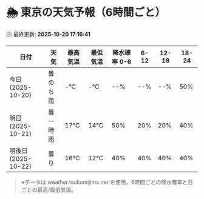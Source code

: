 # 🌦️ 東京の天気予報（6時間ごと）

🕒 最終更新: **2025-10-20 17:16:41**

| 日付 | 天気 | 最高気温 | 最低気温 | 降水確率 0-6 | 6-12 | 12-18 | 18-24 |
|------|------|----------|----------|------------|------|------|------|
| 今日 (2025-10-20) | 曇のち雨 | -℃ | -℃ | --% | --% | --% | 50% |
| 明日 (2025-10-21) | 曇一時雨 | 17℃ | 14℃ | 50% | 20% | 20% | 40% |
| 明後日 (2025-10-22) | 曇り | 16℃ | 12℃ | 40% | 40% | 40% | 40% |

> ※データは weather.tsukumijima.net を使用。6時間ごとの降水確率と日ごとの最高/最低気温。